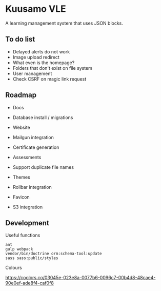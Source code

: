 Kuusamo VLE
===========

A learning management system that uses JSON blocks.


To do list
----------

* Delayed alerts do not work
* Image upload redirect
* What even is the homepage?
* Folders that don't exist on file system
* User management
* Check CSRF on magic link request


Roadmap
-------

* Docs
* Database install / migrations
* Website

* Mailgun integration
* Certificate generation
* Assessments
* Support duplicate file names
* Themes
* Rollbar integration
* Favicon
* S3 integration


Development
-----------

Useful functions

    ant
    gulp webpack
    vendor/bin/doctrine orm:schema-tool:update
    sass sass:public/styles

Colours

https://coolors.co/03045e-023e8a-0077b6-0096c7-00b4d8-48cae4-90e0ef-ade8f4-caf0f8
